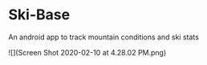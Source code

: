 # Ski-Base
An android app to track mountain conditions and ski stats

![](Screen Shot 2020-02-10 at 4.28.02 PM.png)
